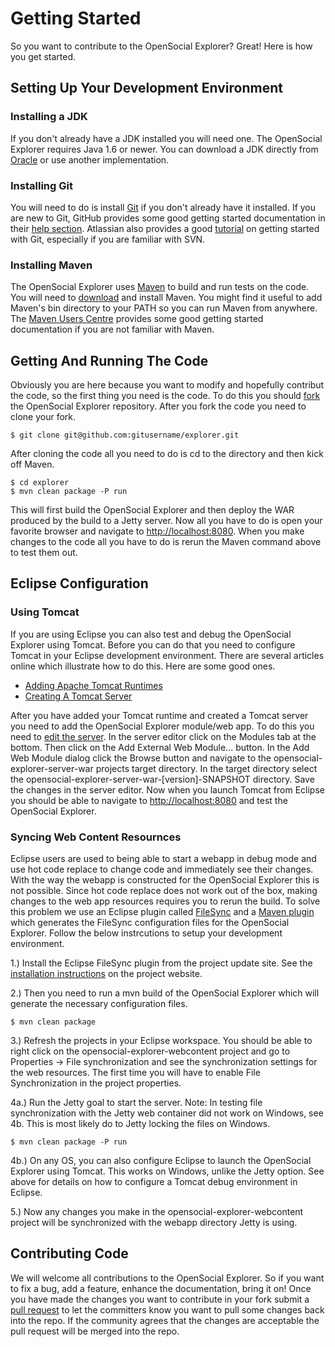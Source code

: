<!--
 * Licensed to the Apache Software Foundation (ASF) under one
 * or more contributor license agreements.  See the NOTICE file
 * distributed with this work for additional information
 * regarding copyright ownership.  The ASF licenses this file
 * to you under the Apache License, Version 2.0 (the
 * "License"); you may not use this file except in compliance
 * with the License.  You may obtain a copy of the License at
 *
 *   http://www.apache.org/licenses/LICENSE-2.0
 *
 * Unless required by applicable law or agreed to in writing,
 * software distributed under the License is distributed on an
 * "AS IS" BASIS, WITHOUT WARRANTIES OR CONDITIONS OF ANY
 * KIND, either express or implied.  See the License for the
 * specific language governing permissions and limitations
 * under the License.
-->
Getting Started
====================

So you want to contribute to the OpenSocial Explorer? Great!  Here is how you get started.

Setting Up Your Development Environment
---------------------

### Installing a JDK
If you don't already have a JDK installed you will need one.  The OpenSocial Explorer requires Java 1.6 or newer.  You can download a JDK directly from [Oracle](http://www.oracle.com/technetwork/java/javase/downloads/index.html) or use another implementation.

### Installing Git 
You will need to do is install [Git](http://git-scm.com/) if you don't already have it installed.  If you are new to Git, GitHub provides some good getting started documentation in their [help section](https://help.github.com/).  Atlassian also provides a good [tutorial](http://atlassian.com/git/) on getting started with Git, especially if you are familiar with SVN.

### Installing Maven
The OpenSocial Explorer uses [Maven](http://maven.apache.org/) to build and run tests on the code.  You will need to [download](http://maven.apache.org/download.cgi) and install Maven.  You might find it useful to add Maven's bin directory to your PATH so you can run Maven from anywhere.  The [Maven Users Centre](http://maven.apache.org/users/index.html) provides some good getting started documentation if you are not familiar with Maven.

Getting And Running The Code
---------------------

Obviously you are here because you want to modify and hopefully contribut the code, so the first thing you need is the code. To do this you should [fork](https://help.github.com/articles/fork-a-repo) the OpenSocial Explorer repository.  After you fork the code you need to clone your fork.

    $ git clone git@github.com:gitusername/explorer.git

 After cloning the code all you need to do is cd to the directory and then kick off Maven.

    $ cd explorer
    $ mvn clean package -P run

 This will first build the OpenSocial Explorer and then deploy the WAR produced by the build to a Jetty server.  Now all you have to do is open your favorite browser and navigate to [http://localhost:8080](http://localhost:8080).  When you make changes to the code all you have to do is rerun the Maven command above to test them out.


Eclipse Configuration
---------------------

### Using Tomcat
If you are using Eclipse you can also test and debug the OpenSocial Explorer using Tomcat.  Before you can do that you need to configure Tomcat in your Eclipse development environment.  There are several articles online which illustrate how to do this.  Here are some good ones.

*  [Adding Apache Tomcat Runtimes](http://help.eclipse.org/juno/index.jsp?topic=%2Forg.eclipse.jst.server.ui.doc.user%2Ftopics%2Ftwtomprf.html)
*  [Creating A Tomcat Server](http://help.eclipse.org/juno/index.jsp?topic=%2Forg.eclipse.jst.server.ui.doc.user%2Ftopics%2Ftomcat.html)

After you have added your Tomcat runtime and created a Tomcat server you need to add the OpenSocial Explorer module/web app.  To do this you need to [edit the server](http://help.eclipse.org/juno/index.jsp?topic=%2Forg.eclipse.jst.server.ui.doc.user%2Ftopics%2Ftomcat.html).  In the server editor click on the Modules tab at the bottom.  Then click on the Add External Web Module... button.  In the Add Web Module dialog click the Browse button and navigate to the opensocial-explorer-server-war projects target directory.  In the target directory select the opensocial-explorer-server-war-[version]-SNAPSHOT directory.  Save the changes in the server editor.  Now when you launch Tomcat from Eclipse you should be able to navigate to [http://localhost:8080](http://localhost:8080) and test the OpenSocial Explorer.

### Syncing Web Content Resournces
Eclipse users are used to being able to start a webapp in debug mode and use hot code replace to change code and immediately see their changes.  With the way the webapp is constructed for the OpenSocial Explorer this is not possible.  Since hot code replace does not work out of the box, making changes to the web app resources requires you to rerun the build.  To solve this problem we use an Eclipse plugin called [FileSync](http://andrei.gmxhome.de/filesync/index.html) and a [Maven plugin](http://mavenfilesync.googlecode.com/svn/trunk/maven-filesync-plugin/site/index.html) which generates the FileSync configuration files for the OpenSocial Explorer.  Follow the below instrcutions to setup your development environment.

1.)  Install the Eclipse FileSync plugin from the project update site.  See the [installation instructions](http://andrei.gmxhome.de/filesync/index.html) on the project website.

2.)  Then you need to run a mvn build of the OpenSocial Explorer which will generate the necessary configuration files.


    $ mvn clean package


3.)  Refresh the projects in your Eclipse workspace.  You should be able to right click on the opensocial-explorer-webcontent project and go to Properties -> File synchronization and see the synchronization settings for the web resources.  The first time you will have to enable File Synchronization in the project properties.

4a.)  Run the Jetty goal to start the server.  Note:  In testing file synchronization with the Jetty web container did not work on Windows, see 4b.  This is most likely do to Jetty locking the files on Windows.


    $ mvn clean package -P run

4b.)  On any OS, you can also configure Eclipse to launch the OpenSocial Explorer using Tomcat.  This works on Windows, unlike the Jetty option.  See above for details on how to configure a Tomcat debug environment in Eclipse.


5.)	  Now any changes you make in the opensocial-explorer-webcontent project will be synchronized with the webapp directory Jetty is using.


 Contributing Code
---------------------

 We will welcome all contributions to the OpenSocial Explorer.  So if you want to fix a bug, add a feature, enhance the documentation, bring it on!  Once you have made the changes you want to contribute in your fork submit a [pull request](https://help.github.com/articles/using-pull-requests) to let the committers know you want to pull some changes back into the repo.  If the community agrees that the changes are acceptable the pull request will be merged into the repo.